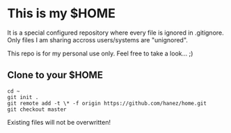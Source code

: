This is my $HOME
================

It is a special configured repository where every file is ignored in 
.gitignore. Only files I am sharing accross users/systems are "unignored".

This repo is for my personal use only. Feel free to take a look... ;)

Clone to your $HOME
-------------------

    cd ~
    git init .
    git remote add -t \* -f origin https://github.com/hanez/home.git
    git checkout master

Existing files will not be overwritten!

